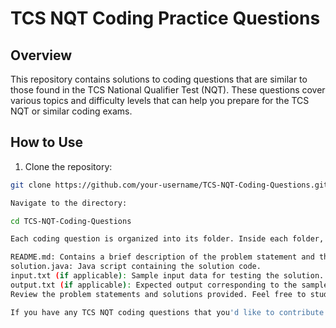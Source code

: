 # TCS NQT Coding Practice Questions

## Overview
This repository contains solutions to coding questions that are similar to those found in the TCS National Qualifier Test (NQT). These questions cover various topics and difficulty levels that can help you prepare for the TCS NQT or similar coding exams.

## How to Use
1. Clone the repository:
```bash
git clone https://github.com/your-username/TCS-NQT-Coding-Questions.git

Navigate to the directory:

cd TCS-NQT-Coding-Questions

Each coding question is organized into its folder. Inside each folder, you will find the following:

README.md: Contains a brief description of the problem statement and the approach used to solve it.
solution.java: Java script containing the solution code.
input.txt (if applicable): Sample input data for testing the solution.
output.txt (if applicable): Expected output corresponding to the sample input.
Review the problem statements and solutions provided. Feel free to study the solutions and attempt to solve the problems on your own before referring to the provided solutions.

If you have any TCS NQT coding questions that you'd like to contribute solutions for, feel free to open a pull request. Contributions are always welcome!
